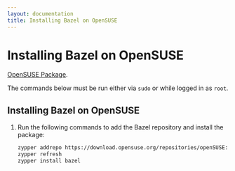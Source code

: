 ```yaml
---
layout: documentation
title: Installing Bazel on OpenSUSE
---
```


# Installing Bazel on OpenSUSE

[OpenSUSE Package](https://software.opensuse.org/package/bazel).

The commands below must be run either via `sudo` or while logged in as `root`.

## Installing Bazel on OpenSUSE

1. Run the following commands to add the Bazel repository and install the
    package:

    ```bash
    zypper addrepo https://download.opensuse.org/repositories/openSUSE:Factory/standard/openSUSE:Factory.repo
    zypper refresh
    zypper install bazel
    ```

